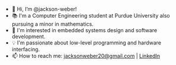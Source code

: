 - 👋 Hi, I’m @jackson-weber!
- 📚 I'm a Computer Engineering student at Purdue University also pursuing a minor in mathematics. 
- 🌱 I'm interested in embedded systems design and software development. 
- 💡 I'm passionate about low-level programming and hardware interfacing. 
- 📫 How to reach me: jacksonweber20@gmail.com | [LinkedIn](https://www.linkedin.com/in/jackson-weber20/, "View my LinkedIn Profile")
